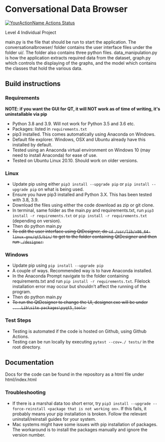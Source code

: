 # Conversational Data Browser

[![YourActionName Actions Status](https://github.com/Euronite/ConversationalBrowser/workflows/unit-test-and-lint/badge.svg)](https://github.com/Euronite/ConversationalBrowser/actions)

Level 4 Individual Project

main.py is the file that should be run to start the application.
The conversationalbrowser/ folder contains the user
interface files under the folder ui/. The folder also contains three python files.
data_manipulation.py is how
the application extracts required data from the dataset, graph.py which controls
the displaying of the graphs, and the model which contains the classes that
hold the various data.

## Build instructions

### Requirements
**NOTE: if you want the GUI for QT, it will NOT work as of time of writing, it's uninstallable via pip**
* Python 3.8 and 3.9. Will not work for Python 3.5 and 3.6 etc.
* Packages: listed in `requirements.txt`
* pip3 installed. This comes automatically using Anaconda on Windows.
* Default file explorer. Windows, OSX and Ubuntu already have this installed by default.
* Tested using an Anaconda virtual environment on Windows 10
  (may need to install Anaconda) for ease of use.
* Tested on Ubuntu Linux 20.10. Should work on older versions.

### Linux

* Update pip using either `pip3 install --upgrade pip` or `pip install
  --upgrade pip` on what is being used.
* Ensure you have pip3 installed and Python 3.X. This has been tested
  with 3.8, 3.9.
* Download the files using either the code download as zip or git clone.
* In terminal, same folder as the main.py and requirements.txt, run
  `pip3 install -r requirements.txt` or
  `pip install -r requirements.txt` (depending on version).
* Then do python main.py
* ~~To edit the user interface using QtDesigner, do
  `cd /usr/lib/x86_64-linux-gnu/qt5/bin/` to get to the folder
  containing QtDesigner and then run `./designer`.~~

### Windows

* Update pip using `pip install --upgrade pip`
* A couple of ways. Recommended way is to have Anaconda installed.
* In the Anaconda Prompt navigate to the folder containing requirements.txt
  and run `pip install -r requirements.txt`. Filelock installation error
  may occur but shouldn't affect the running of the program.
* Then do python main.py
* ~~To run the QtDesigner to change the UI, designer.exe will be under `....Lib\site-packages\pyqt5_tools`.~~

### Test Steps

* Testing is automated if the code is hosted on Github, using Github Actions.
* Testing can be run locally by executing `pytest --cov=./ tests/` in the root directory.

## Documentation

Docs for the code can be found in the repository as a html file under html/index.html

### Troubleshooting

* If there is a marshal data too short error, try
  `pip3 install --upgrade --force-reinstall <package that is not working on>`.
  If this fails, it probably means your pip installation is broken. Follow the
  relevant uninstall/reinstall guides
  for your system.
* Mac systems might have some issues with pip installation of packages.
  The workaround is to install the packages manually and ignore the version
  number.
